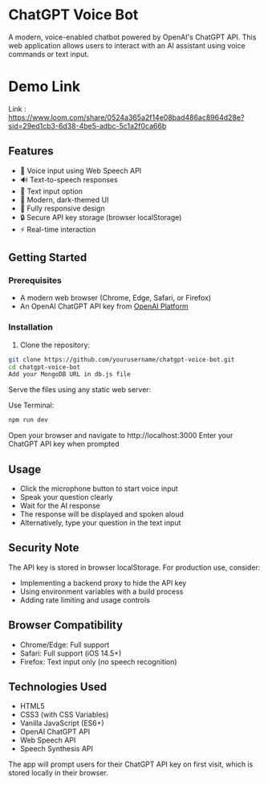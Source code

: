 # ChatGPT Voice Bot

A modern, voice-enabled chatbot powered by OpenAI's ChatGPT API. This web application allows users to interact with an AI assistant using voice commands or text input.

# Demo Link 

Link : https://www.loom.com/share/0524a365a2f14e08bad486ac8964d28e?sid=29ed1cb3-6d38-4be5-adbc-5c1a2f0ca66b

## Features

- 🎤 Voice input using Web Speech API
- 🔊 Text-to-speech responses
- 💬 Text input option
- 🎨 Modern, dark-themed UI
- 📱 Fully responsive design
- 🔒 Secure API key storage (browser localStorage)
- ⚡ Real-time interaction


## Getting Started

### Prerequisites

- A modern web browser (Chrome, Edge, Safari, or Firefox)
- An OpenAI ChatGPT API key from [OpenAI Platform](https://platform.openai.com/account/api-keys)

### Installation

1. Clone the repository:
```bash
git clone https://github.com/yourusername/chatgpt-voice-bot.git
cd chatgpt-voice-bot
Add your MongoDB URL in db.js file
```

Serve the files using any static web server:

Use Terminal:
```bash
npm run dev 
```

Open your browser and navigate to http://localhost:3000
Enter your ChatGPT API key when prompted

## Usage

- Click the microphone button to start voice input
- Speak your question clearly
- Wait for the AI response
- The response will be displayed and spoken aloud
- Alternatively, type your question in the text input

## Security Note
The API key is stored in browser localStorage. For production use, consider:
- Implementing a backend proxy to hide the API key
- Using environment variables with a build process
- Adding rate limiting and usage controls

## Browser Compatibility
- Chrome/Edge: Full support
- Safari: Full support (iOS 14.5+)
- Firefox: Text input only (no speech recognition)

## Technologies Used
- HTML5
- CSS3 (with CSS Variables)
- Vanilla JavaScript (ES6+)
- OpenAI ChatGPT API
- Web Speech API
- Speech Synthesis API





The app will prompt users for their ChatGPT API key on first visit, which is stored locally in their browser.
